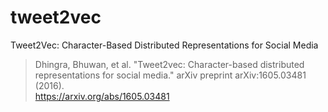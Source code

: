 # tweet2vec

Tweet2Vec: Character-Based Distributed Representations for Social Media  
>Dhingra, Bhuwan, et al. "Tweet2vec: Character-based distributed representations for social media." arXiv preprint arXiv:1605.03481 (2016).  
<https://arxiv.org/abs/1605.03481>  
